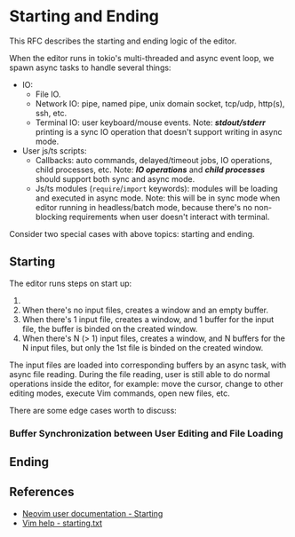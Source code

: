 # Starting and Ending

This RFC describes the starting and ending logic of the editor.

When the editor runs in tokio's multi-threaded and async event loop, we spawn async tasks to handle several things:

- IO:
  - File IO.
  - Network IO: pipe, named pipe, unix domain socket, tcp/udp, http(s), ssh, etc.
  - Terminal IO: user keyboard/mouse events. Note: _**stdout/stderr**_ printing is a sync IO operation that doesn't support writing in async mode.
- User js/ts scripts:
  - Callbacks: auto commands, delayed/timeout jobs, IO operations, child processes, etc. Note: _**IO operations**_ and _**child processes**_ should support both sync and async mode.
  - Js/ts modules (`require`/`import` keywords): modules will be loading and executed in async mode. Note: this will be in sync mode when editor running in headless/batch mode, because there's no non-blocking requirements when user doesn't interact with terminal.

Consider two special cases with above topics: starting and ending.

## Starting

The editor runs steps on start up:

1.
2. When there's no input files, creates a window and an empty buffer.
3. When there's 1 input file, creates a window, and 1 buffer for the input file, the buffer is binded on the created window.
4. When there's N (> 1) input files, creates a window, and N buffers for the N input files, but only the 1st file is binded on the created window.

The input files are loaded into corresponding buffers by an async task, with async file reading. During the file reading, user is still able to do normal operations inside the editor, for example: move the cursor, change to other editing modes, execute Vim commands, open new files, etc.

There are some edge cases worth to discuss:

### Buffer Synchronization between User Editing and File Loading

## Ending

## References

- [Neovim user documentation - Starting](https://neovim.io/doc/user/starting.html)
- [Vim help - starting.txt](https://vimhelp.org/starting.txt.html)
